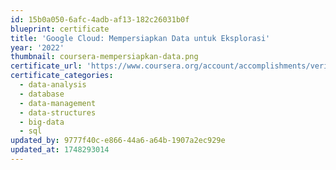 ```yaml
---
id: 15b0a050-6afc-4adb-af13-182c26031b0f
blueprint: certificate
title: 'Google Cloud: Mempersiapkan Data untuk Eksplorasi'
year: '2022'
thumbnail: coursera-mempersiapkan-data.png
certificate_url: 'https://www.coursera.org/account/accomplishments/verify/BD6BFY8DAZM8'
certificate_categories:
  - data-analysis
  - database
  - data-management
  - data-structures
  - big-data
  - sql
updated_by: 9777f40c-e866-44a6-a64b-1907a2ec929e
updated_at: 1748293014
---
```

